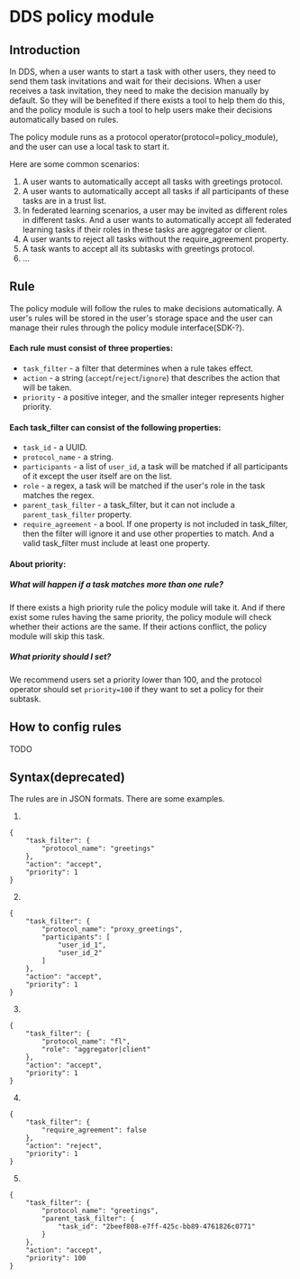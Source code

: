 # DDS policy module
## Introduction
In DDS, when a user wants to start a task with other users, they need to send them task invitations and wait for their decisions. When a user receives a task invitation, they need to make the decision manually by default. So they will be benefited if there exists a tool to help them do this, and the policy module is such a tool to help users make their decisions automatically based on rules.

The policy module runs as a protocol operator(protocol=policy_module), and the user can use a local task to start it.

Here are some common scenarios:
1. A user wants to automatically accept all tasks with greetings protocol.
2. A user wants to automatically accept all tasks if all participants of these tasks are in a trust list.
3. In federated learning scenarios, a user may be invited as different roles in different tasks. And a user wants to automatically accept all federated learning tasks if their roles in these tasks are aggregator or client.
4. A user wants to reject all tasks without the require_agreement property.
5. A task wants to accept all its subtasks with greetings protocol.
6. ...

## Rule
The policy module will follow the rules to make decisions automatically. A user's rules will be stored in the user's storage space and the user can manage their rules through the policy module interface(SDK-?).

#### Each rule must consist of three properties:
- `task_filter` - a filter that determines when a rule takes effect.
- `action` - a string (`accept`/`reject`/`ignore`) that describes the action that will be taken.
- `priority` - a positive integer, and the smaller integer represents higher priority.

#### Each task_filter can consist of the following properties:
- `task_id` - a UUID.
- `protocol_name` - a string.
- `participants` - a list of `user_id`, a task will be matched if all participants of it except the user itself are on the list.
- `role` - a regex, a task will be matched if the user's role in the task matches the regex.
- `parent_task_filter` - a task_filter, but it can not include a `parent_task_filter` property.
- `require_agreement` - a bool.
If one property is not included in task_filter, then the filter will ignore it and use other properties to match. And a valid task_filter must include at least one property.

#### About priority:
##### What will happen if a task matches more than one rule?
If there exists a high priority rule the policy module will take it. And if there exist some rules having the same priority, the policy module will check whether their actions are the same. If their actions conflict, the policy module will skip this task.
##### What priority should I set?
We recommend users set a priority lower than 100, and the protocol operator should set `priority=100` if they want to set a policy for their subtask.


## How to config rules
TODO


## Syntax(deprecated)
The rules are in JSON formats. There are some examples.

1.
```
{
    "task_filter": {
        "protocol_name": "greetings"
    },
    "action": "accept",
    "priority": 1
}
```
2.
```
{
    "task_filter": {
        "protocol_name": "proxy_greetings",
        "participants": [
            "user_id_1",
            "user_id_2"
        ]
    },
    "action": "accept",
    "priority": 1
}
```
3.
```
{
    "task_filter": {
        "protocol_name": "fl",
        "role": "aggregator|client"
    },
    "action": "accept",
    "priority": 1
}
```
4.
```
{
    "task_filter": {
        "require_agreement": false
    },
    "action": "reject",
    "priority": 1
}
```
5.
```
{
    "task_filter": {
        "protocol_name": "greetings",
        "parent_task_filter": {
            "task_id": "2beef808-e7ff-425c-bb89-4761826c0771"
        }
    },
    "action": "accept",
    "priority": 100
}
```